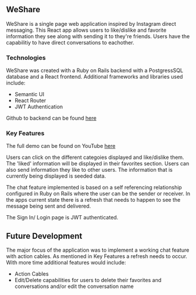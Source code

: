 ## WeShare

WeShare is a single page web application inspired by Instagram direct messaging. This React app allows users to like/dislike and favorite information they see along with sending it to they're friends. Users have the capabilitiy to have direct conversations to eachother. 

### Technologies 

WeShare was created with a Ruby on Rails backend with a PostgressSQL database and a React frontend. Additional frameworks and libraries used include: 

- Semantic UI 
- React Router 
- JWT Authentication

Github to backend can be found [here](https://github.com/aschemily/we_share_backend)

### Key Features
The full demo can be found on YouTube [here](https://www.youtube.com/watch?v=rQs4ckUSlLk) 

Users can click on the different categoies displayed and like/dislike them. The 'liked' information will be displayed in their favorites section. Users can also send information they like to other users. The information that is currently being displayed is seeded data.

The chat feature implemented is based on a self referencing relationship configured in Ruby on Rails where the user can be the sender or receiver. In the apps current state there is a refresh that needs to happen to see the message being sent and delivered. 

The Sign In/ Login page is JWT authenticated. 

## Future Development

The major focus of the application was to implement a working chat feature with action cables. As mentioned in Key Features a refresh needs to occur. With more time additional features would include: 
- Action Cables 
- Edit/Delete capabilities for users to delete their favorites and conversations and/or edit the conversation name 


